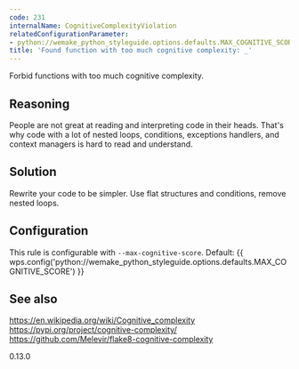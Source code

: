 ```yaml
---
code: 231
internalName: CognitiveComplexityViolation
relatedConfigurationParameter:
- python://wemake_python_styleguide.options.defaults.MAX_COGNITIVE_SCORE
title: 'Found function with too much cognitive complexity: _'
---
```


Forbid functions with too much cognitive complexity.

## Reasoning
People are not great at reading and interpreting code in their
heads. That's why code with a lot of nested loops, conditions,
exceptions handlers, and context managers is hard to read and
understand.

## Solution
Rewrite your code to be simpler. Use flat structures and conditions,
remove nested loops.

## Configuration
This rule is configurable with `--max-cognitive-score`. Default:
{{ wps.config('python://wemake_python_styleguide.options.defaults.MAX_COGNITIVE_SCORE') }}

## See also
<https://en.wikipedia.org/wiki/Cognitive_complexity>
<https://pypi.org/project/cognitive-complexity/>
<https://github.com/Melevir/flake8-cognitive-complexity>

<div class="versionadded">

0.13.0

</div>